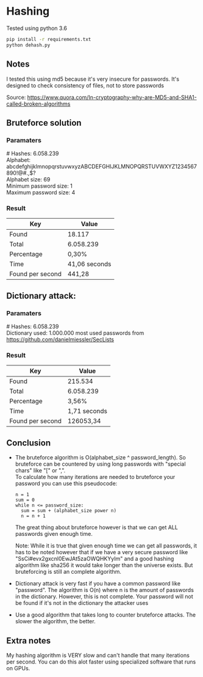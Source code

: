 # Hashing

Tested using python 3.6

```bash
pip install -r requirements.txt
python dehash.py
```

## Notes

I tested this using md5 because it's very insecure for passwords. It's designed to check consistency of files, not to store passwords

Source: https://www.quora.com/In-cryptography-why-are-MD5-and-SHA1-called-broken-algorithms

## Bruteforce solution

### Paramaters

\# Hashes: 6.058.239 \
Alphabet: abcdefghijklmnopqrstuvwxyzABCDEFGHIJKLMNOPQRSTUVWXYZ1234567890!@#.,\$? \
Alphabet size: 69 \
Minimum password size: 1 \
Maximum password size: 4

### Result

| Key              | Value         |
| ---------------- | ------------- |
| Found            | 18.117        |
| Total            | 6.058.239     |
| Percentage       | 0,30%         |
| Time             | 41,06 seconds |
| Found per second | 441,28        |

## Dictionary attack:

### Paramaters

\# Hashes: 6.058.239 \
Dictionary used: 1.000.000 most used passwords from https://github.com/danielmiessler/SecLists

### Result

| Key              | Value        |
| ---------------- | ------------ |
| Found            | 215.534      |
| Total            | 6.058.239    |
| Percentage       | 3,56%        |
| Time             | 1,71 seconds |
| Found per second | 126053,34    |

## Conclusion

- The bruteforce algorithm is O(alphabet_size ^ password_length). So bruteforce can be countered by using long passwords with "special chars" like "[" or ",". \
  To calculate how many iterations are needed to bruteforce your password you can use this pseudocode:

  ```pseudocode
  n = 1
  sum = 0
  while n <= password_size:
    sum = sum + (alphabet_size power n)
    n = n + 1
  ```

  The great thing about bruteforce however is that we can get ALL passwords given enough time.

  Note: While it is true that given enough time we can get all passwords, it has to be noted however that if we have a
  very secure password like "SsCi#evx2gxcnl0EwJAt5zaOWQHKYyIm" and a good hashing algorithm like sha256 it would take
  longer than the universe exists. But bruteforcing is still an complete algorithm.

- Dictionary attack is very fast if you have a common password like "password". The algorithm is O(n) where n is the
  amount of passwords in the dictionary. However, this is not complete. Your password will not be found if it's not in the dictionary the attacker
  uses

- Use a good algorithm that takes long to counter bruteforce attacks. The slower the algorithm, the better.

## Extra notes

My hashing algorithm is VERY slow and can't handle that many iterations per second. You can do this alot faster using
specialized software that runs on GPUs.
